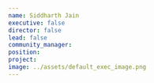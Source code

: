 ```yaml
---
name: Siddharth Jain
executive: false
director: false
lead: false
community_manager: 
position:  
project:  
image: ../assets/default_exec_image.png
---
```

